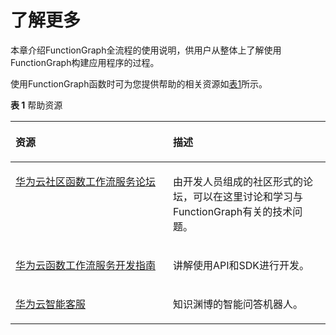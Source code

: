 # 了解更多<a name="functiongraph_01_0101"></a>

本章介绍FunctionGraph全流程的使用说明，供用户从整体上了解使用FunctionGraph构建应用程序的过程。

使用FunctionGraph函数时可为您提供帮助的相关资源如[表1](#table26859741101244)所示。

**表 1**  帮助资源

<a name="table26859741101244"></a>
<table><thead align="left"><tr id="row44274573101244"><th class="cellrowborder" valign="top" width="50%" id="mcps1.2.3.1.1"><p id="p63909613101244"><a name="p63909613101244"></a><a name="p63909613101244"></a>资源</p>
</th>
<th class="cellrowborder" valign="top" width="50%" id="mcps1.2.3.1.2"><p id="p9296166101244"><a name="p9296166101244"></a><a name="p9296166101244"></a>描述</p>
</th>
</tr>
</thead>
<tbody><tr id="row16556638101244"><td class="cellrowborder" valign="top" width="50%" headers="mcps1.2.3.1.1 "><p id="p66019287101244"><a name="p66019287101244"></a><a name="p66019287101244"></a><a href="http://forum.huaweicloud.com/forum.php?mod=forumdisplay&amp;fid=623" target="_blank" rel="noopener noreferrer">华为云社区函数工作流服务论坛</a></p>
</td>
<td class="cellrowborder" valign="top" width="50%" headers="mcps1.2.3.1.2 "><p id="p45962029101244"><a name="p45962029101244"></a><a name="p45962029101244"></a>由开发人员组成的社区形式的论坛，可以在这里讨论和学习与FunctionGraph有关的技术问题。</p>
</td>
</tr>
<tr id="row11005078101244"><td class="cellrowborder" valign="top" width="50%" headers="mcps1.2.3.1.1 "><p id="p18996097101244"><a name="p18996097101244"></a><a name="p18996097101244"></a><a href="https://support.huaweicloud.com/devg-functiongraph/functiongraph_02_0101.html" target="_blank" rel="noopener noreferrer">华为云函数工作流服务开发指南</a></p>
</td>
<td class="cellrowborder" valign="top" width="50%" headers="mcps1.2.3.1.2 "><p id="p62288893101244"><a name="p62288893101244"></a><a name="p62288893101244"></a>讲解使用API和SDK进行开发。</p>
</td>
</tr>
<tr id="row23729129101244"><td class="cellrowborder" valign="top" width="50%" headers="mcps1.2.3.1.1 "><p id="p43011264101244"><a name="p43011264101244"></a><a name="p43011264101244"></a><a href="https://portal.huaweicloud.com/minions" target="_blank" rel="noopener noreferrer">华为云智能客服</a></p>
</td>
<td class="cellrowborder" valign="top" width="50%" headers="mcps1.2.3.1.2 "><p id="p61360380101244"><a name="p61360380101244"></a><a name="p61360380101244"></a>知识渊博的智能问答机器人。</p>
</td>
</tr>
</tbody>
</table>

